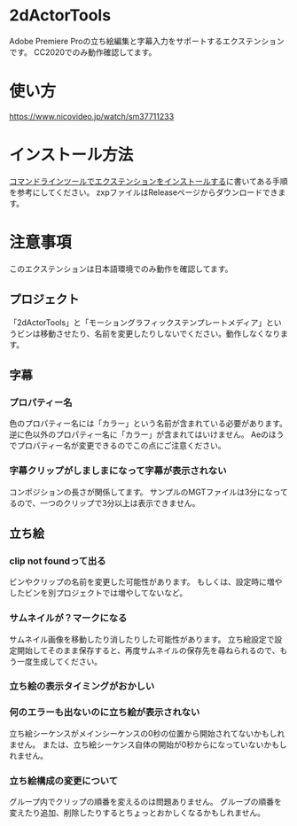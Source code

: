 # 2dActorTools
Adobe Premiere Proの立ち絵編集と字幕入力をサポートするエクステンションです。
CC2020でのみ動作確認してます。

# 使い方
https://www.nicovideo.jp/watch/sm37711233

# インストール方法
[コマンドラインツールでエクステンションをインストールする](https://helpx.adobe.com/jp/creative-cloud/kb/installingextensionsandaddons.html#Install_extensions_command_line_tool)に書いてある手順を参考にしてください。
zxpファイルはReleaseページからダウンロードできます。

# 注意事項
このエクステンションは日本語環境でのみ動作を確認してます。

## プロジェクト
「2dActorTools」と「モーショングラフィックステンプレートメディア」というビンは移動させたり、名前を変更したりしないでください。動作しなくなります。

## 字幕
### プロパティー名
色のプロパティー名には「カラー」という名前が含まれている必要があります。
逆に色以外のプロパティー名に「カラー」が含まれてはいけません。
Aeのほうでプロパティー名が変更できるのでこの点にご注意ください。

### 字幕クリップがしましまになって字幕が表示されない
コンポジションの長さが関係してます。
サンプルのMGTファイルは3分になってるので、一つのクリップで3分以上は表示できません。

## 立ち絵
### clip not foundって出る
ビンやクリップの名前を変更した可能性があります。
もしくは、設定時に増やしたビンを別プロジェクトでは増やしてないなど。

### サムネイルが？マークになる
サムネイル画像を移動したり消したりした可能性があります。
立ち絵設定で設定開始してそのまま保存すると、再度サムネイルの保存先を尋ねられるので、もう一度生成してください。

### 立ち絵の表示タイミングがおかしい
### 何のエラーも出ないのに立ち絵が表示されない
立ち絵シーケンスがメインシーケンスの0秒の位置から開始されてないかもしれません。
または、立ち絵シーケンス自体の開始が0秒からになっていないかもしれません。

### 立ち絵構成の変更について
グループ内でクリップの順番を変えるのは問題ありません。
グループの順番を変えたり追加、削除したりするとちょっとおかしくなるかもしれません。
